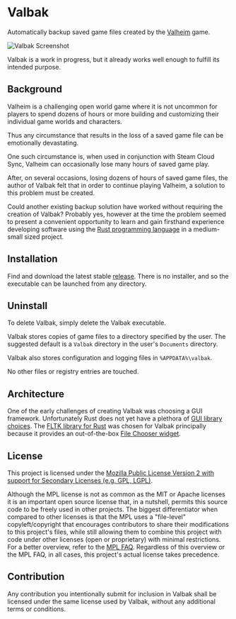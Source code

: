 # Valbak

Automatically backup saved game files created by the [Valheim](https://store.steampowered.com/app/892970/Valheim/) game.

![Valbak Screenshot](https://mmponn.github.io/valbak/Valbak%20Screenshot.png)

Valbak is a work in progress, but it already works well enough to fulfill its intended purpose.

## Background

Valheim is a challenging open world game where it is not uncommon for players to spend dozens of hours or more
building and customizing their individual game worlds and characters.

Thus any circumstance that results in the loss of a saved game file can be emotionally devastating.

One such circumstance is, when used in conjunction with Steam Cloud Sync, Valheim can occasionally lose many hours of
saved game play.

After, on several occasions, losing dozens of hours of saved game files, the author of Valbak felt that in order to
continue playing Valheim, a solution to this problem must be created.

Could another existing backup solution have worked without requiring the creation of Valbak? Probably yes, however at
the time the problem seemed to present a convenient opportunity to learn and gain firsthand experience developing
software using the [Rust programming language](https://www.rust-lang.org/) in a medium-small sized project.

## Installation

Find and download the latest stable [release](https://github.com/mmponn/valbak/releases). There is no installer, and so
the executable can be launched from any directory.

## Uninstall

To delete Valbak, simply delete the Valbak executable.

Valbak stores copies of game files to a directory specified by the user. The suggested default is a `Valbak` directory
in the user's `Documents` directory.

Valbak also stores configuration and logging files in `%APPDATA%\valbak`.

No other files or registry entries are touched.

## Architecture

One of the early challenges of creating Valbak was choosing a GUI framework. Unfortunately Rust does not yet have a
plethora of [GUI library choices](https://www.areweguiyet.com/). The
[FLTK library for Rust](https://github.com/fltk-rs/fltk-rs) was chosen for Valbak principally because it provides an
out-of-the-box [File Chooser widget](https://www.fltk.org/doc-1.3/classFl__File__Chooser.html#details).

## License

This project is licensed under the [Mozilla Public License Version 2 with support for Secondary Licenses (e.g. GPL,
LGPL)](LICENSE).

Although the MPL license is not as common as the MIT or Apache licenses it is an important open source license that, in
a nutshell, permits this source code to be freely used in other projects. The biggest differentiator when compared to
other licenses is that the MPL uses a "file-level" copyleft/copyright that encourages contributors to share their
modifications to this project's files, while still allowing them to combine this project with code under other licenses
(open or proprietary) with minimal restrictions. For a better overview, refer to the
[MPL FAQ](https://www.mozilla.org/en-US/MPL/2.0/FAQ/). Regardless of this overview or the MPL FAQ, in all cases, this
project's actual license takes precedence.

## Contribution

Any contribution you intentionally submit for inclusion in Valbak shall be licensed under the same license used
by Valbak, without any additional terms or conditions.